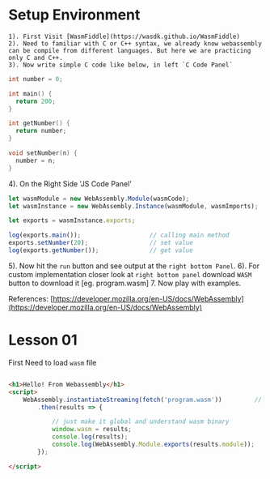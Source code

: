 # Setup Environment

```
1). First Visit [WasmFiddle](https://wasdk.github.io/WasmFiddle)
2). Need to familiar with C or C++ syntax, we already know webassembly can be compile from different languages. But here we are practicing only C and C++.
3). Now write simple C code like below, in left `C Code Panel`
```

```c
int number = 0;

int main() { 
  return 200;
}

int getNumber() {
  return number;
}

void setNumber(n) {
  number = n;
}
``` 

4). On the Right Side 'JS Code Panel'

```js
let wasmModule = new WebAssembly.Module(wasmCode);
let wasmInstance = new WebAssembly.Instance(wasmModule, wasmImports);

let exports = wasmInstance.exports;

log(exports.main());                   // calling main method
exports.setNumber(20);                 // set value
log(exports.getNumber());              // get value
```

5). Now hit the `run` button and see output at the `right bottom Panel`.
6). For custom implementation closer look at `right bottom panel` download `WASM` button to download it [eg. program.wasm]
7. Now play with examples.

References:
[https://developer.mozilla.org/en-US/docs/WebAssembly](https://developer.mozilla.org/en-US/docs/WebAssembly)

# Lesson 01

First Need to load `wasm` file

```html

<h1>Hello! From Webassembly</h1>
<script>
    WebAssembly.instantiateStreaming(fetch('program.wasm'))         // here load your WebAssembly Binary
        .then(results => {

            // just make it global and understand wasm binary
            window.wasm = results;
            console.log(results);
            console.log(WebAssembly.Module.exports(results.module));
        });

</script>

```
